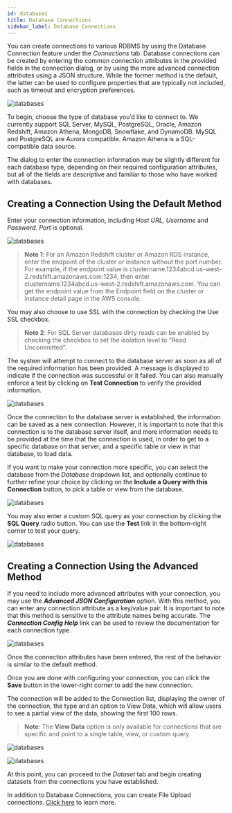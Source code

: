 ```yaml
---
id: databases
title: Database Connections
sidebar_label: Database Connections
---
```


<div style={{textAlign: 'justify'}}>

You can create connections to various RDBMS by using the Database Connection feature under the *Connections* tab. Database connections can be created by entering the common connection attributes in the provided fields in the connection dialog, or by using the more advanced connection attributes using a JSON structure. While the former method is the default, the latter can be used to configure properties that are typically not included, such as timeout and encryption preferences.

![databases](https://s3.amazonaws.com/cdn.qrvey.com/documentation_assets/ui-docs/datasets/connections_list_new.png#thumbnail-60)

To begin, choose the type of database you’d like to connect to. We currently support SQL Server, MySQL, PostgreSQL, Oracle, Amazon Redshift, Amazon Athena, MongoDB, Snowflake, and DynamoDB. MySQL and PostgreSQL are Aurora compatible. Amazon Athena is a SQL-compatible data source.

The dialog to enter the connection information may be slightly different for each database type, depending on their required configuration attributes, but all of the fields are descriptive and familiar to those who have worked with databases. 


## Creating a Connection Using the Default Method

Enter your connection information, including *Host URL, Username* and *Password*. *Port* is optional. 

![databases](https://s3.amazonaws.com/cdn.qrvey.com/documentation_assets/ui-docs/datasets/3.4.2.2_databases/database2.png#thumbnail-60) 


  
>**Note 1**: For an Amazon Redshift cluster or Amazon RDS instance, enter the endpoint of the cluster or instance without the port number. For example, if the endpoint value is clustername.1234abcd.us-west-2.redshift.amazonaws.com:1234, then enter clustername.1234abcd.us-west-2.redshift.amazonaws.com. You can get the endpoint value from the Endpoint field on the cluster or instance detail page in the AWS console.

You may also choose to use SSL with the connection by checking the Use SSL checkbox.

>**Note 2**: For SQL Server databases dirty reads can be enabled by checking the checkbox to set the isolation level to “Read Uncommitted”. 

The system will attempt to connect to the database server as soon as all of the required information has been provided. A message is displayed to indicate if the connection was successful or it failed. You can also manually enforce a test by clicking on **Test Connection** to verify the provided information.

![databases](https://s3.amazonaws.com/cdn.qrvey.com/documentation_assets/ui-docs/datasets/3.4.2.2_databases/connections3.png#thumbnail-60)

Once the connection to the database server is established, the information can be saved as a new connection. However, it is important to note that this connection is to the database server itself, and more information needs to be provided at the time that the connection is used, in order to get to a specific database on that server, and a specific table or view in that database, to load data.

If you want to make your connection more specific, you can select the database from the *Database* dropdown list, and optionally continue to further refine your choice by clicking on the **Include a Query with this Connection** button, to pick a table or view from the database.

![databases](https://s3.amazonaws.com/cdn.qrvey.com/documentation_assets/ui-docs/datasets/3.4.2.4_connectors/edit_connection.png#thumbnail-60)

You may also enter a custom SQL query as your connection by clicking the **SQL Query** radio button. You can use the **Test** link in the bottom-right corner to test your query. 

![databases](https://s3.amazonaws.com/cdn.qrvey.com/documentation_assets/ui-docs/datasets/3.4.2.2_databases/database5.png#thumbnail-60)

## Creating a Connection Using the Advanced Method

If you need to include more advanced attributes with your connection, you may use the _**Advanced JSON Configuration**_ option. With this method, you can enter any connection attribute as a key/value pair. It is important to note that this method is sensitive to the attribute names being accurate. The _**Connection Config Help**_ link can be used to review the documentation for each connection type.

![databases](https://s3.amazonaws.com/cdn.qrvey.com/documentation_assets/ui-docs/datasets/3.4.2.2_databases/connections4.png#thumbnail-60)

Once the connection attributes have been entered, the rest of the behavior is similar to the default method.

Once you are done with configuring your connection, you can click the **Save** button in the lower-right corner to add the new connection.

The connection will be added to the Connection list, displaying the owner of the connection, the type and an option to View Data, which will allow users to see a partial view of the data, showing the first 100 rows. 


>**Note**: The **View Data** option is only available for connections that are specific and point to a single table, view, or custom query

![databases](https://s3.amazonaws.com/cdn.qrvey.com/documentation_assets/ui-docs/datasets/3.4.2.2_databases/7_databasesV2.png#thumbnail)

![databases](https://s3.amazonaws.com/cdn.qrvey.com/documentation_assets/ui-docs/datasets/3.4.2.2_databases/8_databasesV2.png#thumbnail-60)

At this point, you can proceed to the *Dataset* tab and begin creating datasets from the connections you have established. 

In addition to Database Connections, you can create File Upload connections. [Click here](../datasets/csv.md) to learn more.

</div>
